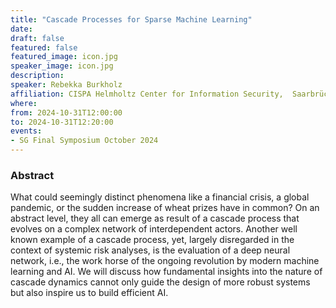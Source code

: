 ```yaml
---
title: "Cascade Processes for Sparse Machine Learning"
date:
draft: false
featured: false
featured_image: icon.jpg
speaker_image: icon.jpg
description:
speaker: Rebekka Burkholz
affiliation: CISPA Helmholtz Center for Information Security,  Saarbrücken (Germany)
where:
from: 2024-10-31T12:00:00
to: 2024-10-31T12:20:00
events:
- SG Final Symposium October 2024 
---
```


### Abstract


What could seemingly distinct phenomena like a financial crisis, a global pandemic, or the sudden increase of wheat prizes have in common? On an abstract level, they all can emerge as result of a  cascade process that evolves on a complex network of interdependent actors. Another well known example of a cascade process, yet, largely disregarded in the context of systemic risk analyses, is the evaluation of a deep neural network, i.e., the work horse of the ongoing revolution by modern machine learning and AI. We will discuss how fundamental insights into the nature of cascade dynamics cannot only guide the design of more robust systems but also inspire us to build efficient AI.

